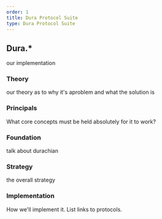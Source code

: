 ```yaml
---
order: 1
title: Dura Protocol Suite
type: Dura Protocol Suite
---
```


## Dura.*
our implementation

### Theory
our theory as to why it's aproblem and what the solution is

### Principals
What core concepts must be held absolutely for it to work?

### Foundation
talk about durachian

### Strategy
the overall strategy

### Implementation
How we'll implement it. List links to protocols.